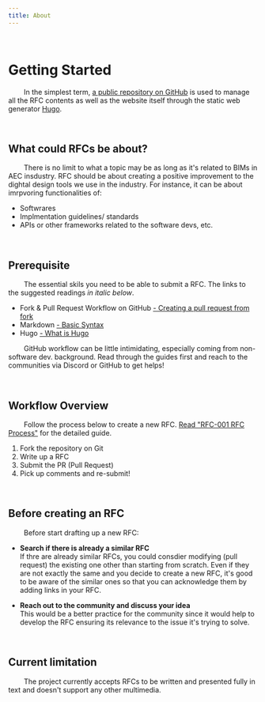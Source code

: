 ```yaml
---
title: About
---
```


&nbsp;

# Getting Started

&nbsp; &nbsp; &nbsp; &nbsp; In the simplest term,
[a public repository on GitHub](https://www.url.com) is used to manage all the
RFC contents as well as the website itself through the static web generator
[Hugo](https://gohugo.io).

&nbsp;

## What could RFCs be about?

&nbsp; &nbsp; &nbsp; &nbsp; There is no limit to what a topic may be as long as
it's related to BIMs in AEC insdustry. RFC should be about creating a positive
improvement to the dightal design tools we use in the industry. For instance, it
can be about imrpvoring functionalities of:

- Softwrares
- Implmentation guidelines/ standards
- APIs or other frameworks related to the software devs, etc.

&nbsp;

## Prerequisite

&nbsp; &nbsp; &nbsp; &nbsp; The essential skils you need to be able to submit a
RFC. The links to the suggested readings _in italic below_.

- Fork & Pull Request Workflow on GitHub
  [- Creating a pull request from fork](https://docs.github.com/en/pull-requests/collaborating-with-pull-requests/proposing-changes-to-your-work-with-pull-requests/creating-a-pull-request-from-a-fork)
- Markdown [- Basic Syntax](https://www.markdownguide.org/basic-syntax/)
- Hugo [- What is Hugo](https://gohugo.io/about/what-is-hugo/)

&nbsp; &nbsp; &nbsp; &nbsp; GitHub workflow can be little intimidating,
especially coming from non-software dev. background. Read through the guides
first and reach to the communities via Discord or GitHub to get helps!

&nbsp;

## Workflow Overview

&nbsp; &nbsp; &nbsp; &nbsp; Follow the process below to create a new RFC.
[Read "RFC-001 RFC Process"](/rfc/001-rfc-process/) for the detailed guide.
&nbsp;

1. Fork the repository on Git
2. Write up a RFC
3. Submit the PR (Pull Request)
4. Pick up comments and re-submit!

&nbsp;

## Before creating an RFC

&nbsp; &nbsp; &nbsp; &nbsp; Before start drafting up a new RFC:

- **Search if there is already a similar RFC**\
  If thre are already similar RFCs, you could consdier modifying (pull request)
  the existing one other than starting from scratch. Even if they are not
  exactly the same and you decide to create a new RFC, it's good to be aware of
  the similar ones so that you can acknowledge them by adding links in your RFC.

- **Reach out to the community and discuss your idea**\
  This would be a better practice for the community since it would help to
  develop the RFC ensuring its relevance to the issue it's trying to solve.

&nbsp;

## Current limitation

&nbsp; &nbsp; &nbsp; &nbsp; The project currently accepts RFCs to be written and
presented fully in text and doesn't support any other multimedia.

&nbsp;
